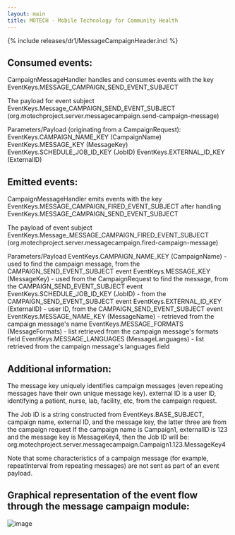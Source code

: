```yaml
---
layout: main
title: MOTECH - Mobile Technology for Community Health
---
```


{% include releases/dr1/MessageCampaignHeader.incl %}

## Consumed events:
CampaignMessageHandler handles and consumes events with the key EventKeys.MESSAGE_CAMPAIGN_SEND_EVENT_SUBJECT

The payload for event subject EventKeys.Message_CAMPAIGN_SEND_EVENT_SUBJECT (org.motechproject.server.messagecampaign.send-campaign-message)

Parameters/Payload (originating from a CampaignRequest):
EventKeys.CAMPAIGN_NAME_KEY (CampaignName)
EventKeys.MESSAGE_KEY (MessageKey)
EventKeys.SCHEDULE_JOB_ID_KEY (JobID)
EventKeys.EXTERNAL_ID_KEY (ExternalID)



## Emitted events:
CampaignMessageHandler emits events with the key EventKeys.MESSAGE_CAMPAIGN_FIRED_EVENT_SUBJECT after handling EventKeys.MESSAGE_CAMPAIGN_SEND_EVENT_SUBJECT

The payload of event subject EventKeys.Message_MESSAGE_CAMPAIGN_FIRED_EVENT_SUBJECT (org.motechproject.server.messagecampaign.fired-campaign-message)

Parameters/Payload
EventKeys.CAMPAIGN_NAME_KEY (CampaignName) - used to find the campaign message, from the CAMPAIGN_SEND_EVENT_SUBJECT event
EventKeys.MESSAGE_KEY (MessageKey) - used from the CampaignRequest to find the message, from the CAMPAIGN_SEND_EVENT_SUBJECT event
EventKeys.SCHEDULE_JOB_ID_KEY (JobID) - from the CAMPAIGN_SEND_EVENT_SUBJECT event
EventKeys.EXTERNAL_ID_KEY (ExternalID) - user ID, from the CAMPAIGN_SEND_EVENT_SUBJECT event
EventKeys.MESSAGE_NAME_KEY (MessageName) - retrieved from the campaign message's name
EventKeys.MESSAGE_FORMATS (MessageFormats) - list retrieved from the campaign message's formats field
EventKeys.MESSAGE_LANGUAGES (MessageLanguages) - list retrieved from the campaign message's languages field

## Additional information:

The message key uniquely identifies campaign messages (even repeating messages have their own unique message key).
external ID is a user ID, identifying a patient, nurse, lab, facility, etc, from the campaign request.

The Job ID is a string constructed from EventKeys.BASE_SUBJECT, campaign name, external ID, and the message key, the latter three are from the campaign request
If the campaign name is Campaign1, externalID is 123 and the message key is MessageKey4, then the Job ID will be:
org.motechproject.server.messagecampaign.Campaign1.123.MessageKey4

Note that some characteristics of a campaign message (for example, repeatInterval from repeating messages) are not sent as part of an event payload.


## Graphical representation of the event flow through the message campaign module:

![image](http://motechdocumentation.wikispaces.com/file/view/campaignmessageflow.png/256634880/campaignmessageflow.png)

